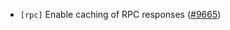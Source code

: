 - `[rpc]` Enable caching of RPC responses
  ([\#9665](https://github.com/tendermint/tendermint/pull/9665))